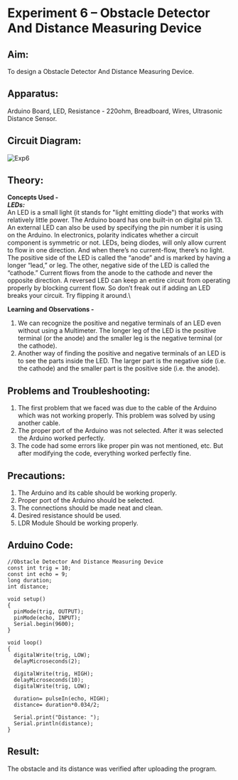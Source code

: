 # Experiment 6 – Obstacle Detector And Distance Measuring Device


## Aim:
To design a Obstacle Detector And Distance Measuring Device.

## Apparatus:
Arduino Board, LED, Resistance - 220ohm, Breadboard, Wires, Ultrasonic Distance Sensor.

## Circuit Diagram:
![Exp6](https://user-images.githubusercontent.com/54620652/68085482-9405b780-fe67-11e9-9d5d-2ad2bf39aa9f.png)

## Theory:
**Concepts Used -**\
***LEDs:***\
An LED is a small light (it stands for "light emitting diode") that works with relatively little power. The Arduino board has one built-in on digital pin 13.
An external LED can also be used by specifying the pin number it is using on the Arduino.
In electronics, polarity indicates whether a circuit component is symmetric or not. LEDs, being diodes, will only allow current to flow in one direction. And when there’s no current-flow, there’s no light.
The positive side of the LED is called the “anode” and is marked by having a longer “lead,” or leg. The other, negative side of the LED is called the “cathode.” Current flows from the anode to the cathode and never the opposite direction. A reversed LED can keep an entire circuit from operating properly by blocking current flow. So don’t freak out if adding an LED breaks your circuit. Try flipping it around.\

**Learning and Observations -**
1. We can recognize the positive and negative terminals of an LED even without using a Multimeter. The longer leg of the LED is the positive terminal (or the anode) and the smaller leg is the negative terminal (or the cathode).
2. Another way of finding the positive and negative terminals of an LED is to see the parts inside the LED. The larger part is the negative side (i.e. the cathode) and the smaller part is the positive side (i.e. the anode).

## Problems and Troubleshooting:
1. The first problem that we faced was due to the cable of the Arduino which was not working properly. This problem was solved by using another cable.
2. The proper port of the Arduino was not selected. After it was selected the Arduino worked perfectly.
3. The code had some errors like proper pin was not mentioned, etc. But after modifying the code, everything worked perfectly fine.

## Precautions:
1. The Arduino and its cable should be working properly.
2. Proper port of the Arduino should be selected.
3. The connections should be made neat and clean.
4. Desired resistance should be used.
5. LDR Module Should be working properly.

## Arduino Code:
```
//Obstacle Detector And Distance Measuring Device
const int trig = 10;
const int echo = 9;
long duration;
int distance;

void setup()
{
  pinMode(trig, OUTPUT);
  pinMode(echo, INPUT);
  Serial.begin(9600);
}

void loop()
{
  digitalWrite(trig, LOW);
  delayMicroseconds(2);
  
  digitalWrite(trig, HIGH);
  delayMicroseconds(10);
  digitalWrite(trig, LOW);
    
  duration= pulseIn(echo, HIGH);
  distance= duration*0.034/2;
  
  Serial.print("Distance: ");
  Serial.println(distance);
}

```

## Result:
The obstacle and its distance was verified after uploading the program.
